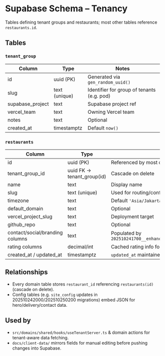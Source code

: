 # Supabase Schema – Tenancy

Tables defining tenant groups and restaurants; most other tables reference `restaurants.id`.

## Tables

### `tenant_group`
| Column | Type | Notes |
| --- | --- | --- |
| id | uuid (PK) | Generated via `gen_random_uuid()` |
| slug | text (unique) | Identifier for group of tenants (e.g. pod) |
| supabase_project | text | Supabase project ref |
| vercel_team | text | Owning Vercel team |
| notes | text | Optional |
| created_at | timestamptz | Default `now()` |

### `restaurants`
| Column | Type | Notes |
| --- | --- | --- |
| id | uuid (PK) | Referenced by most domain tables |
| tenant_group_id | uuid FK → tenant_group(id) | Cascade on delete |
| name | text | Display name |
| slug | text (unique) | Used for routing/config |
| timezone | text | Default `'Asia/Jakarta'` |
| default_domain | text | Optional |
| vercel_project_slug | text | Deployment target |
| github_repo | text | Optional |
| contact/social/branding columns | text | Populated by `202510241700__enhance_restaurants_add_draco.sql` |
| rating columns | decimal/int | Cached rating info for landing/reviews |
| created_at / updated_at | timestamptz | `updated_at` maintained by `set_updated_at()` trigger |

## Relationships
- Every domain table stores `restaurant_id` referencing `restaurants(id)` (cascade on delete).
- Config tables (e.g. `site_config` updates in 202510242000/202510250200 migrations) embed JSON for hero/delivery/contact data.

## Used by
- `src/domains/shared/hooks/useTenantServer.ts` & domain actions for tenant-aware data fetching.
- `docs/client-data/` mirrors fields for manual editing before pushing changes into Supabase.
